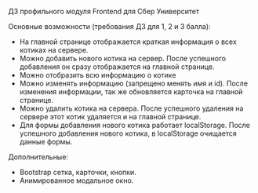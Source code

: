 ДЗ профильного модуля Frontend для Сбер Университет

Основные возможности (требования ДЗ для 1, 2 и 3 балла):
- На главной странице отображается краткая информация о всех котиках на сервере. 
- Можно добавить нового котика на сервер. После успешного добавления он сразу отображается на главной странице.
- Можно отобразить всю информацию о котике
- Можно изменять информацию (запрещено менять имя и id). После изменения информации, так же обновляется карточка на главной странице.
- Можно удалить котика на сервера. После успешного удаления на сервере этот котик удаляется и на главной странице.
- Для формы добавления нового котика работает localStorage. После успешного добавления нового котика, в localStorage очищается данные формы.

Дополнительные: 
- Bootstrap сетка, карточки, кнопки.
- Анимированное модальное окно. 